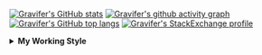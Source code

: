 <!--
**Gravifer/Gravifer** is a ✨ _special_ ✨ repository because its `README.md` (this file) appears on your GitHub profile.

Here are some ideas to get you started:

- 🔭 I’m currently working on ...
- 🌱 I’m currently learning ...
- 👯 I’m looking to collaborate on ...
- 🤔 I’m looking for help with ...
- 💬 Ask me about ...
- 📫 How to reach me: ...
- 😄 Pronouns: ...
- ⚡ Fun fact: ...
-->

<!-- ![Metrics](https://github.com/my-github-user/my-github-user/blob/main/github-metrics.svg) -->

<!-- [![Gravifer's GitHub Streak](https://github-readme-streak-stats.herokuapp.com/?user=Gravifer&theme=default&background=ffffff0a&border=00000000&stroke=80808080&currStreakNum=808080&sideNums=808080&sideLabels=808080&dates=808080)](https://github.com/DenverCoder1/github-readme-streak-stats) -->
<!-- [![Contribution Stats](https://github-contribution-stats.vercel.app/api/?username=Gravifer)](https://github.com/LordDashMe/github-contribution-stats/)  -->
[![Gravifer's GitHub stats](https://github-readme-stats.vercel.app/api?username=Gravifer&theme=default&bg_color=ffffff0a&text_color=808080&hide_border=true&show_icons=true&count_private=true)](https://github.com/anuraghazra/github-readme-stats)
[![Gravifer's github activity graph](https://activity-graph.herokuapp.com/graph?username=Gravifer&bg_color=ffffff0a&color=3080ed&line=5094f0&point=4d72f2&hide_border=true)](https://github.com/ashutosh00710/github-readme-activity-graph)
[![Gravifer's GitHub top langs](https://github-readme-stats.vercel.app/api/top-langs/?username=Gravifer&theme=default&bg_color=ffffff0a&text_color=808080&hide_border=true&show_icons=true&count_private=true&layout=compact)](https://github.com/anuraghazra/github-readme-stats)
[![Gravifer's StackExchange profile](https://stackexchange.com/users/flair/18316138.png?theme=clean)](https://mathematica.stackexchange.com/users/72025)
<!-- [![Visitors](https://visitor-badge.glitch.me/badge?page_id=Gravifer.Gravifer)](https://github.com/Gravifer/) -->

<details>
  <summary>
    <strong>My Working Style</strong><!--<a href="https://wakatime.com/badge/github/Gravifer/Gravifer"><img src="https://wakatime.com/badge/github/Gravifer/Gravifer.svg" alt="time tracker"></a>-->
  </summary>

[![time tracker](https://wakatime.com/badge/github/Gravifer/Gravifer.svg)](https://wakatime.com/badge/github/Gravifer/Gravifer)
<!--START_SECTION:waka-->
![Profile Views](http://img.shields.io/badge/Profile%20Views-10-blue)

![Lines of code](https://img.shields.io/badge/From%20Hello%20World%20I%27ve%20Written-852782%20lines%20of%20code-blue)

**I'm an Early 🐤** 

```text
🌞 Morning    29 commits     ████░░░░░░░░░░░░░░░░░░░░░   16.2% 
🌆 Daytime    84 commits     ███████████░░░░░░░░░░░░░░   46.93% 
🌃 Evening    47 commits     ██████░░░░░░░░░░░░░░░░░░░   26.26% 
🌙 Night      19 commits     ██░░░░░░░░░░░░░░░░░░░░░░░   10.61%

```


📊 **This Week I Spent My Time On** 

```text
💬 Programming Languages: 
Browsing                 9 hrs 30 mins       █████████████░░░░░░░░░░░░   53.05% 
Julia                    3 hrs 18 mins       ████░░░░░░░░░░░░░░░░░░░░░   18.5% 
Markdown                 2 hrs 58 mins       ████░░░░░░░░░░░░░░░░░░░░░   16.58% 
Other                    1 hr 20 mins        █░░░░░░░░░░░░░░░░░░░░░░░░   7.49% 
Git Config               21 mins             ░░░░░░░░░░░░░░░░░░░░░░░░░   2.03%

🔥 Editors: 
Browser                  9 hrs 30 mins       █████████████░░░░░░░░░░░░   53.06% 
VS Code                  7 hrs 5 mins        ██████████░░░░░░░░░░░░░░░   39.64% 
Word                     1 hr 9 mins         █░░░░░░░░░░░░░░░░░░░░░░░░   6.42% 
Powerpoint               9 mins              ░░░░░░░░░░░░░░░░░░░░░░░░░   0.88%

🐱‍💻 Projects: 
CFD2021-G4-Projects      12 hrs 32 mins      █████████████████░░░░░░░░   70.04% 
queue-sdp                2 hrs 29 mins       ███░░░░░░░░░░░░░░░░░░░░░░   13.88% 
Unknown Project          1 hr 11 mins        █░░░░░░░░░░░░░░░░░░░░░░░░   6.63% 
wakatime-config          59 mins             █░░░░░░░░░░░░░░░░░░░░░░░░   5.54% 
CFD_Julia                34 mins             ░░░░░░░░░░░░░░░░░░░░░░░░░   3.21%

💻 Operating System: 
Windows                  17 hrs 54 mins      █████████████████████████   100.0%

```

**I Mostly Code in Mathematica** 

```text
Mathematica              7 repos             ████████████░░░░░░░░░░░░░   50.0% 
TeX                      2 repos             ███░░░░░░░░░░░░░░░░░░░░░░   14.29% 
MATLAB                   2 repos             ███░░░░░░░░░░░░░░░░░░░░░░   14.29% 
Assembly                 1 repo              █░░░░░░░░░░░░░░░░░░░░░░░░   7.14% 
Python                   1 repo              █░░░░░░░░░░░░░░░░░░░░░░░░   7.14%

```



<!--END_SECTION:waka-->
</details>

